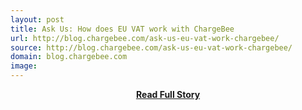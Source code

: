 ```yaml
---
layout: post
title: Ask Us: How does EU VAT work with ChargeBee
url: http://blog.chargebee.com/ask-us-eu-vat-work-chargebee/
source: http://blog.chargebee.com/ask-us-eu-vat-work-chargebee/
domain: blog.chargebee.com
image: 
---
```


<p></p>
<center><p><a href="http://blog.chargebee.com/ask-us-eu-vat-work-chargebee/" style='padding:25px; font-sze:18px; font-weight: bold;'>Read Full Story</a></p></center>
